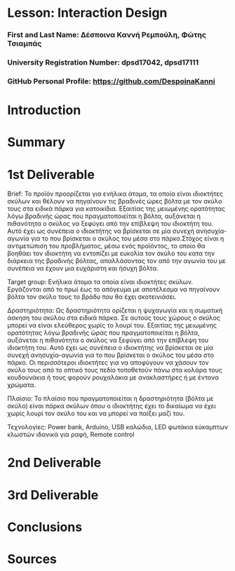 # Lesson: Interaction Design

### First and Last Name: Δέσποινα Καννή Ρεμπούλη, Φώτης Τσιαμπάς
### University Registration Number: dpsd17042, dpsd17111
### GitHub Personal Profile: https://github.com/DespoinaKanni

# Introduction

# Summary


# 1st Deliverable

Brief: Το προϊόν προορίζεται για ενήλικα άτομα, τα οποία είναι ιδιοκτήτες σκύλων και θέλουν να πηγαίνουν τις βραδινές ώρες βόλτα με τον σκύλο τους στα ειδικά πάρκα για κατοικίδια. Εξαιτίας της μειωμένης ορατότητας λόγω βραδινής ώρας που πραγματοποιείται η βόλτα, αυξάνεται η πιθανότητα ο σκύλος να ξεφύγει από την επίβλεψη του ιδιοκτήτη του. Αυτό έχει ως συνέπεια ο ιδιοκτήτης να βρίσκεται σε μία συνεχή ανησυχία-αγωνία για το που βρίσκεται ο σκύλος του μέσα στο πάρκο.Στόχος είναι η αντιμετώπιση του προβλήματος, μέσω ενός προϊόντος, το οποίο θα βοηθάει τον ιδιοκτήτη να εντοπίζει με ευκολία τον σκύλο του κατα την διάρκεια της βραδινής βόλτας, απαλλάσοντας τον από την αγωνία του με συνέπεια να έχουν μια ευχάριστη και ήσυχη βόλτα.

Target group: Ενήλικα άτομα τα οποία είναι ιδιοκτήτες σκύλων. Εργάζονται από το πρωί έως το απόγευμα με αποτέλεσμα να πηγαίνουν βόλτα τον σκύλο τους το βράδυ που θα έχει σκοτεινιάσει. 

Δραστηριότητα: Ως δραστηριότητα ορίζεται η ψυχαγωγία και η σωματική άσκηση του σκύλου στα ειδικά πάρκα. Σε αυτούς τους χώρους  ο σκύλος μπορεί να είναι ελεύθερος χωρίς το λουρί του. Εξαιτίας της μειωμένης ορατότητας λόγω βραδινής ώρας που πραγματοποιείται η βόλτα, αυξάνεται η πιθανότητα ο σκύλος να ξεφύγει από την επίβλεψη του ιδιοκτήτη του. Αυτό έχει ως συνέπεια ο ιδιοκτήτης να βρίσκεται σε μία συνεχή ανησυχία-αγωνία για το που βρίσκεται ο σκύλος του μέσα στο πάρκο. Οι περισσότεροι ιδιοκτήτες για να αποφύγουν να χάσουν τον σκύλο τους από το οπτικό τους πεδίο τοποθετούν πάνω στα κολάρα τους κουδουνάκια ή τους φορούν  ρουχαλάκια με ανακλαστήρες ή με έντονα χρώματα.

Πλαίσιο: Το πλαίσιο που πραγματοποιείται η δραστηριότητα (βόλτα με σκύλο) είναι πάρκα σκύλων όπου ο ιδιοκτήτης έχει το δικαίωμα να έχει χωρίς λουρί τον σκύλο του και να μπορεί να παίξει μαζί του.

Τεχνολογίες: Power bank, Arduino, USB καλώδια, LED φωτάκια εύκαμπτων κλωστών ιδανικά για ραφή, Remote control 


# 2nd Deliverable


# 3rd Deliverable 


# Conclusions


# Sources
